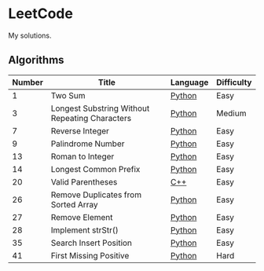 # LeetCode

My solutions.

## Algorithms ##

Number        | Title         | Language  | Difficulty  |
------------- | ------------- | --------- | ----------- |
1             | Two Sum       | [Python](https://github.com/huyim/LeetCode/blob/master/Algorithms/1-Two%20Sum.py "Named link title")    | Easy        |
3             | Longest Substring Without Repeating Characters  | [Python](https://github.com/huyim/LeetCode/blob/master/Algorithms/3-Longest%20Substring%20Without%20Repeating%20Characters.py "Named link title")     | Medium       |
7 | Reverse Integer | [Python](https://github.com/huyim/LeetCode/blob/master/Algorithms/7-Reverse%20Integer.py "Named link title")  | Easy |
9 | Palindrome Number | [Python](https://github.com/huyim/LeetCode/blob/master/Algorithms/9-Palindrome%20Number.py "Named link title")  | Easy |
13 | Roman to Integer| [Python](https://github.com/huyim/LeetCode/blob/master/Algorithms/13-Roman%20to%20Integer.py "Named link title")  | Easy |
14 | Longest Common Prefix | [Python](https://github.com/huyim/LeetCode/blob/master/Algorithms/14-%E6%9C%80%E9%95%BF%E5%85%AC%E5%85%B1%E5%89%8D%E7%BC%80.py "Named link title") | Easy |
20 | Valid Parentheses | [C++](https://github.com/huyim/LeetCode/blob/master/Algorithms/20-Valid%20Parentheses.cpp "Named link title")  | Easy |
26 | Remove Duplicates from Sorted Array | [Python](https://github.com/huyim/LeetCode/blob/master/Algorithms/26-Remove%20Duplicates%20from%20Sorted%20Array.py "Named link title")  | Easy |
27 | Remove Element | [Python](https://github.com/huyim/LeetCode/blob/master/Algorithms/27-Remove_Element.py "Named link title")  | Easy |
28 | Implement strStr() | [Python](https://github.com/huyim/LeetCode/blob/master/Algorithms/28-Implement-strStr.py "Named link title")  | Easy |
35 | Search Insert Position | [Python](https://github.com/huyim/LeetCode/blob/master/Algorithms/35-Search-Insert-Position.py "Named link title")  | Easy |
41 | First Missing Positive | [Python](https://github.com/huyim/LeetCode/blob/master/Algorithms/41-First-Missing-Positive.py "Named link title")  | Hard |
